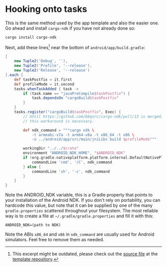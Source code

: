 # Hooking onto tasks

This is the same method used by the app template and also the easier one.
Go ahead and install `cargo-ndk` if you have not already done so:

```
cargo install cargo-ndk
```

Next, add these lines[^1] near the bottom of `android/app/build.gradle`:

```gradle
[
    new Tuple2('Debug', ''),
    new Tuple2('Profile', '--release'),
    new Tuple2('Release', '--release')
].each {
    def taskPostfix = it.first
    def profileMode = it.second
    tasks.whenTaskAdded { task ->
        if (task.name == "javaPreCompile$taskPostfix") {
            task.dependsOn "cargoBuild$taskPostfix"
        }
    }
    tasks.register("cargoBuild$taskPostfix", Exec) {
        // Until https://github.com/bbqsrc/cargo-ndk/pull/13 is merged,
        // this workaround is necessary.

        def ndk_command = """cargo ndk \
            -t armeabi-v7a -t arm64-v8a -t x86_64 -t x86 \
            -o ../android/app/src/main/jniLibs build $profileMode"""

        workingDir "../../$crate"
        environment "ANDROID_NDK_HOME", "$ANDROID_NDK"
        if (org.gradle.nativeplatform.platform.internal.DefaultNativePlatform.currentOperatingSystem.isWindows()) {
            commandLine 'cmd', '/C', ndk_command
        } else {
            commandLine 'sh', '-c', ndk_command
        }
    }
}
```

Note the ANDROID_NDK variable, this is a Gradle property that points to
your installation of the Android NDK. If you don't rely on portability,
you can hardcode this value, but note that it can be supplied by one
of the many `gradle.properties` scattered throughout your filesystem.
The most reliable way is to create a file at `~/.gradle/gradle.properties`
and fill it with this:

```
ANDROID_NDK=(path to NDK)
```

Note the ABIs `x86_64` and `x86` in `ndk_command` are usually used for Android simulators. Feel free to remove them as needed.

[^1]:
    This excerpt might be outdated, please check out
    the [source file](https://github.com/Desdaemon/flutter_rust_bridge_template/blob/main/android/app/build.gradle) at the [template repository](https://github.com/Desdaemon/flutter_rust_bridge_template).

